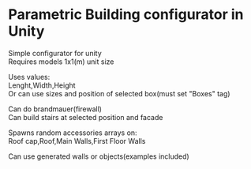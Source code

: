# Parametric Building configurator in Unity
Simple configurator for unity</br>
Requires models 1x1(m) unit size</br>

Uses values:</br>
Lenght,Width,Height</br>
Or can use sizes and position of selected box(must set "Boxes" tag)</br>

Can do brandmauer(firewall)</br>
Can build stairs at selected position and facade</br>

Spawns random accessories arrays on:</br>
Roof cap,Roof,Main Walls,First Floor Walls</br>

Can use generated walls or objects(examples included)</br>
